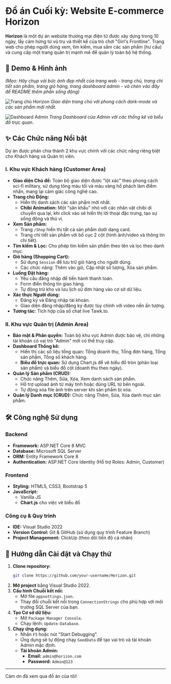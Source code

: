 # Đồ án Cuối kỳ: Website E-commerce Horizon

**Horizon** là một dự án website thương mại điện tử được xây dựng trong 10 ngày, lấy cảm hứng từ vũ trụ và thiết kế của trò chơi "Girl's Frontline". Trang web cho phép người dùng xem, tìm kiếm, mua sắm các sản phẩm (hư cấu) và cung cấp một trang quản trị mạnh mẽ để quản lý toàn bộ hệ thống.

## 🚀 Demo & Hình ảnh

*(Mẹo: Hãy chụp vài bức ảnh đẹp nhất của trang web - trang chủ, trang chi tiết sản phẩm, trang giỏ hàng, trang dashboard admin - và chèn vào đây để README thêm phần sống động)*

![Trang chủ Horizon](link_den_anh_trang_chu.png)
*Giao diện trang chủ với phong cách dark-mode và các sản phẩm mới nhất.*

![Dashboard Admin](link_den_anh_dashboard.png)
*Trang Dashboard của Admin với các thống kê và biểu đồ trực quan.*

## ✨ Các Chức năng Nổi bật

Dự án được phân chia thành 2 khu vực chính với các chức năng riêng biệt cho Khách hàng và Quản trị viên.

### I. Khu vực Khách hàng (Customer Area)

- **Giao diện Chủ đề:** Toàn bộ giao diện được "lột xác" theo phong cách sci-fi military, sử dụng tông màu tối và màu vàng hổ phách làm điểm nhấn, mang lại cảm giác công nghệ cao.
- **Trang chủ Động:**
    - Hiển thị danh sách các sản phẩm mới nhất.
    - **Chibi Animation:** Một "sân khấu" nhỏ với các nhân vật chibi di chuyển qua lại, khi click vào sẽ hiển thị lời thoại đặc trưng, tạo sự sống động và thú vị.
- **Xem Sản phẩm:**
    - Trang `/Shop` hiển thị tất cả sản phẩm dưới dạng card.
    - Trang chi tiết sản phẩm với bố cục 2 cột (hình ảnh/video và thông tin chi tiết).
- **Tìm kiếm & Lọc:** Cho phép tìm kiếm sản phẩm theo tên và lọc theo danh mục.
- **Giỏ hàng (Shopping Cart):**
    - Sử dụng `Session` để lưu trữ giỏ hàng cho người dùng.
    - Các chức năng: Thêm vào giỏ, Cập nhật số lượng, Xóa sản phẩm.
- **Luồng Đặt hàng:**
    - Yêu cầu đăng nhập để tiến hành thanh toán.
    - Form điền thông tin giao hàng.
    - Tự động trừ kho và lưu lịch sử đơn hàng vào cơ sở dữ liệu.
- **Xác thực Người dùng:**
    - Đăng ký và Đăng nhập tài khoản.
    - Giao diện đăng nhập/đăng ký được tùy chỉnh với video nền ấn tượng.
- **Tương tác:** Tích hợp cửa sổ chat live Tawk.to.

### II. Khu vực Quản trị (Admin Area)

- **Bảo mật & Phân quyền:** Toàn bộ khu vực Admin được bảo vệ, chỉ những tài khoản có vai trò "Admin" mới có thể truy cập.
- **Dashboard Thống kê:**
    - Hiển thị các số liệu tổng quan: Tổng doanh thu, Tổng đơn hàng, Tổng sản phẩm, Tổng số khách hàng.
    - **Biểu đồ trực quan:** Sử dụng Chart.js để vẽ biểu đồ tròn (phân loại sản phẩm) và biểu đồ cột (doanh thu theo ngày).
- **Quản lý Sản phẩm (CRUD):**
    - Chức năng Thêm, Sửa, Xóa, Xem danh sách sản phẩm.
    - Hỗ trợ upload ảnh từ máy tính hoặc dùng URL từ bên ngoài.
    - Tự động xóa file ảnh trên server khi sản phẩm bị xóa.
- **Quản lý Danh mục (CRUD):** Chức năng Thêm, Sửa, Xóa danh mục sản phẩm.

## 🛠️ Công nghệ Sử dụng

### Backend
- **Framework:** ASP.NET Core 8 MVC
- **Database:** Microsoft SQL Server
- **ORM:** Entity Framework Core 8
- **Authentication:** ASP.NET Core Identity (Hỗ trợ Roles: Admin, Customer)

### Frontend
- **Styling:** HTML5, CSS3, Bootstrap 5
- **JavaScript:**
    - Vanilla JS
    - **Chart.js** cho việc vẽ biểu đồ

### Công cụ & Quy trình
- **IDE:** Visual Studio 2022
- **Version Control:** Git & GitHub (sử dụng quy trình Feature Branch)
- **Project Management:** ClickUp (theo dõi tiến độ cá nhân)

## 🔧 Hướng dẫn Cài đặt và Chạy thử

1.  **Clone repository:**
    ```bash
    git clone https://github.com/your-username/Horizon.git
    ```
2.  **Mở project** bằng Visual Studio 2022.
3.  **Cấu hình Chuỗi kết nối:**
    - Mở file `appsettings.json`.
    - Thay đổi chuỗi kết nối trong `ConnectionStrings` cho phù hợp với môi trường SQL Server của bạn.
4.  **Tạo Cơ sở dữ liệu:**
    - Mở `Package Manager Console`.
    - Chạy lệnh: `Update-Database`.
5.  **Chạy ứng dụng:**
    - Nhấn `F5` hoặc nút "Start Debugging".
    - Ứng dụng sẽ tự động chạy `SeedData` để tạo vai trò và tài khoản Admin mặc định.
    - **Tài khoản Admin:**
        - **Email:** `admin@horizon.com`
        - **Password:** `Admin@123`

---
Cảm ơn đã xem qua đồ án của tôi!
